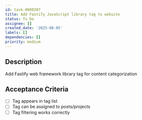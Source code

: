 ```yaml
---
id: task-0000307
title: Add Fastify JavaScript library tag to website
status: To Do
assignee: []
created_date: '2025-08-05'
labels: []
dependencies: []
priority: medium
---
```


## Description

Add Fastify web framework library tag for content categorization

## Acceptance Criteria

- [ ] Tag appears in tag list
- [ ] Tag can be assigned to posts/projects
- [ ] Tag filtering works correctly
